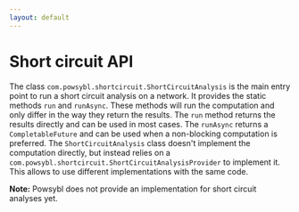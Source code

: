 ```yaml
---
layout: default
---
```


# Short circuit API

The class `com.powsybl.shortcircuit.ShortCircuitAnalysis` is the main entry point to run a short circuit analysis on a network. 
It provides the static methods `run` and `runAsync`. These methods will run the computation and only differ in the 
way they return the results. The `run` method returns the results directly and can be used in most 
cases. The `runAsync` returns a `CompletableFuture` and can be used when a non-blocking computation is 
preferred. The `ShortCircuitAnalysis` class doesn't implement the computation directly, but instead relies on a 
`com.powsybl.shortcircuit.ShortCircuitAnalysisProvider` to implement it. This allows to use different 
implementations with the same code.

**Note:** Powsybl does not provide an implementation for short circuit analyses yet.
